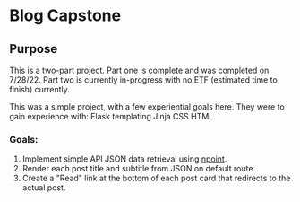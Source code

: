 # Blog Capstone

## Purpose
This is a two-part project. Part one is complete and was completed on 7/28/22. Part two is currently in-progress with no ETF (estimated time to finish) currently.

This was a simple project, with a few experiential goals here. They were to gain experience with:
Flask templating
Jinja
CSS
HTML

### Goals:
1. Implement simple API JSON data retrieval using [npoint](https://www.npoint.io).
2. Render each post title and subtitle from JSON on default route.
3. Create a "Read" link at the bottom of each post card that redirects to the actual post.
